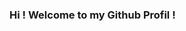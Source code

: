 ### Hi ! Welcome to my Github Profil !

<!--
**RemilRLs/RemilRLs** is a ✨ _special_ ✨ repository because its `README.md` (this file) appears on your GitHub profile.

So let me introduce myself. 

I'm Remil and I'm a passionate about computer science and most particulary about cyber-security (Reverse Engineering etc.). I'm actually a student at ESIEA a computer engineering school (first year for me).


So what do I do now ?

For now i'm focus to learn Java and ReactJS to create my website that will be about me.
